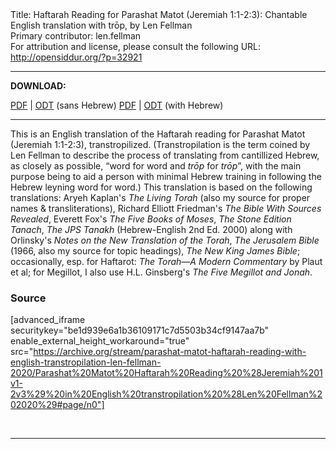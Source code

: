 <html>
<head></head>
<body>
Title: Haftarah Reading for Parashat Matot (Jeremiah 1:1-2:3): Chantable English translation with trōp, by Len Fellman<br />
Primary contributor: len.fellman<br />
For attribution and license, please consult the following URL: <a href="http://opensiddur.org/?p=32921">http://opensiddur.org/?p=32921</a>
<p />
<hr />

<strong>DOWNLOAD:</strong> 

<a href="https://archive.org/download/parashat-matot-haftarah-reading-with-english-transtropilation-len-fellman-2020/Parashat%20Matot%20Haftarah%20Reading%20%28Jeremiah%201v1-2v3%29%20in%20English%20transtropilation%20%28Len%20Fellman%202020%29%20-%20english%20only.pdf">PDF</a> | <a href="https://archive.org/download/parashat-matot-haftarah-reading-with-english-transtropilation-len-fellman-2020/Parashat%20Matot%20Haftarah%20Reading%20%28Jeremiah%201v1-2v3%29%20in%20English%20transtropilation%20%28Len%20Fellman%202020%29%20-%20english%20only.odt">ODT</a> (sans Hebrew)
<a href="https://archive.org/download/parashat-matot-haftarah-reading-with-english-transtropilation-len-fellman-2020/Parashat%20Matot%20Haftarah%20Reading%20%28Jeremiah%201v1-2v3%29%20in%20English%20transtropilation%20%28Len%20Fellman%202020%29.pdf">PDF</a> | <a href="https://archive.org/download/parashat-matot-haftarah-reading-with-english-transtropilation-len-fellman-2020/Parashat%20Matot%20Haftarah%20Reading%20%28Jeremiah%201v1-2v3%29%20in%20English%20transtropilation%20%28Len%20Fellman%202020%29.odt">ODT</a> (with Hebrew)

<hr />

This is an English translation of the Haftarah reading for Parashat Matot (Jeremiah 1:1-2:3), transtropilized. (Transtropilation is the term coined by Len Fellman to describe the process of translating from cantillized Hebrew, as closely as possible, “word for word and <em>trōp</em> for <em>trōp</em>”, with the main purpose being to aid a person with minimal Hebrew training in following the Hebrew leyning word for word.) This translation is based on the following translations: Aryeh Kaplan's <em>The Living Torah</em> (also my source for proper names &amp; transliterations), Richard Elliott Friedman's <em>The Bible With Sources Revealed</em>, Everett Fox's <em>The Five Books of Moses</em>, <em>The Stone Edition Tanach</em>, <em>The JPS Tanakh</em> (Hebrew-English 2nd Ed. 2000) along with Orlinsky's <em>Notes on the New Translation of the Torah</em>, <em>The Jerusalem Bible</em> (1966, also my source for topic headings), <em>The New King James Bible</em>; occasionally, esp. for Haftarot: <em>The Torah—A Modern Commentary</em> by Plaut et al; for Megillot, I also use H.L. Ginsberg's <em>The Five Megillot and Jonah</em>.

<h3>Source</h3>

[advanced_iframe securitykey="be1d939e6a1b36109171c7d5503b34cf9147aa7b" enable_external_height_workaround="true" src="https://archive.org/stream/parashat-matot-haftarah-reading-with-english-transtropilation-len-fellman-2020/Parashat%20Matot%20Haftarah%20Reading%20%28Jeremiah%201v1-2v3%29%20in%20English%20transtropilation%20%28Len%20Fellman%202020%29#page/n0"]

&nbsp;

<hr />

&nbsp;
</body>
</html>